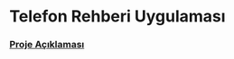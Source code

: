 # Telefon Rehberi Uygulaması
### [Proje Açıklaması](https://app.patika.dev/courses/csharp-101/19-proje-1)
